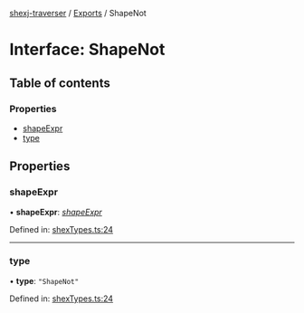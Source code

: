 [shexj-traverser](../README.md) / [Exports](../modules.md) / ShapeNot

# Interface: ShapeNot

## Table of contents

### Properties

- [shapeExpr](shapenot.md#shapeexpr)
- [type](shapenot.md#type)

## Properties

### shapeExpr

• **shapeExpr**: [*shapeExpr*](../modules.md#shapeexpr)

Defined in: [shexTypes.ts:24](https://github.com/o-development/shexj-traverser/blob/6850f6c/lib/shexTypes.ts#L24)

___

### type

• **type**: ``"ShapeNot"``

Defined in: [shexTypes.ts:24](https://github.com/o-development/shexj-traverser/blob/6850f6c/lib/shexTypes.ts#L24)
